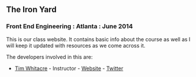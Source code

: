 ## The Iron Yard
### Front End Engineering : Atlanta : June 2014

This is our class website. It contains basic info about the course as well as I will keep it updated with resources as we come across it.

The developers involved in this are:

* [Tim Whitacre](https://github.com/twhitacre) - Instructor - [Website](http://timw.co) - [Twitter](http://twitter.com/timwco)
